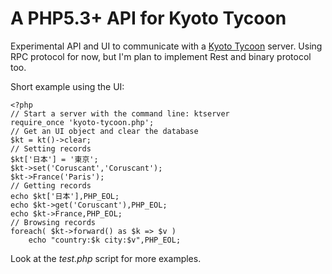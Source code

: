 A PHP5.3+ API for Kyoto Tycoon
==============================

Experimental API and UI to communicate with a [Kyoto Tycoon](http://fallabs.com/kyototycoon/) server.
Using RPC protocol for now, but I'm plan to implement Rest and binary protocol too.

Short example using the UI:

	<?php
	// Start a server with the command line: ktserver
	require_once 'kyoto-tycoon.php';
	// Get an UI object and clear the database
	$kt = kt()->clear;
	// Setting records
	$kt['日本'] = '東京';
	$kt->set('Coruscant','Coruscant');
	$kt->France('Paris');
	// Getting records
	echo $kt['日本'],PHP_EOL;
	echo $kt->get('Coruscant'),PHP_EOL;
	echo $kt->France,PHP_EOL;
	// Browsing records
	foreach( $kt->forward() as $k => $v )
		echo "country:$k city:$v",PHP_EOL;

Look at the _test.php_ script for more examples.
